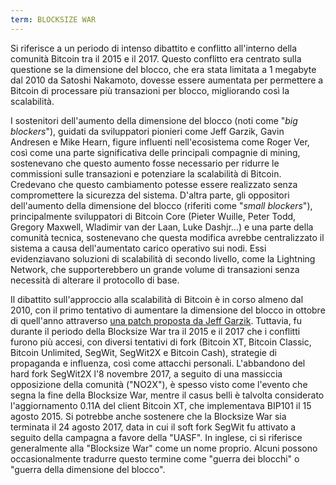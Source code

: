```yaml
---
term: BLOCKSIZE WAR
---
```


Si riferisce a un periodo di intenso dibattito e conflitto all'interno della comunità Bitcoin tra il 2015 e il 2017. Questo conflitto era centrato sulla questione se la dimensione del blocco, che era stata limitata a 1 megabyte dal 2010 da Satoshi Nakamoto, dovesse essere aumentata per permettere a Bitcoin di processare più transazioni per blocco, migliorando così la scalabilità.

I sostenitori dell'aumento della dimensione del blocco (noti come "*big blockers*"), guidati da sviluppatori pionieri come Jeff Garzik, Gavin Andresen e Mike Hearn, figure influenti nell'ecosistema come Roger Ver, così come una parte significativa delle principali compagnie di mining, sostenevano che questo aumento fosse necessario per ridurre le commissioni sulle transazioni e potenziare la scalabilità di Bitcoin. Credevano che questo cambiamento potesse essere realizzato senza compromettere la sicurezza del sistema. D'altra parte, gli oppositori dell'aumento della dimensione del blocco (riferiti come "*small blockers*"), principalmente sviluppatori di Bitcoin Core (Pieter Wuille, Peter Todd, Gregory Maxwell, Wladimir van der Laan, Luke Dashjr...) e una parte della comunità tecnica, sostenevano che questa modifica avrebbe centralizzato il sistema a causa dell'aumentato carico operativo sui nodi. Essi evidenziavano soluzioni di scalabilità di secondo livello, come la Lightning Network, che supporterebbero un grande volume di transazioni senza necessità di alterare il protocollo di base.

Il dibattito sull'approccio alla scalabilità di Bitcoin è in corso almeno dal 2010, con il primo tentativo di aumentare la dimensione del blocco in ottobre di quell'anno attraverso [una patch proposta da Jeff Garzik](https://bitcointalk.org/index.php?topic=1347.0). Tuttavia, fu durante il periodo della Blocksize War tra il 2015 e il 2017 che i conflitti furono più accesi, con diversi tentativi di fork (Bitcoin XT, Bitcoin Classic, Bitcoin Unlimited, SegWit, SegWit2X e Bitcoin Cash), strategie di propaganda e influenza, così come attacchi personali. L'abbandono del hard fork SegWit2X l'8 novembre 2017, a seguito di una massiccia opposizione della comunità ("NO2X"), è spesso visto come l'evento che segna la fine della Blocksize War, mentre il casus belli è talvolta considerato l'aggiornamento 0.11A del client Bitcoin XT, che implementava BIP101 il 15 agosto 2015. Si potrebbe anche sostenere che la Blocksize War sia terminata il 24 agosto 2017, data in cui il soft fork SegWit fu attivato a seguito della campagna a favore della "UASF".
In inglese, ci si riferisce generalmente alla "Blocksize War" come un nome proprio. Alcuni possono occasionalmente tradurre questo termine come "guerra dei blocchi" o "guerra della dimensione del blocco".